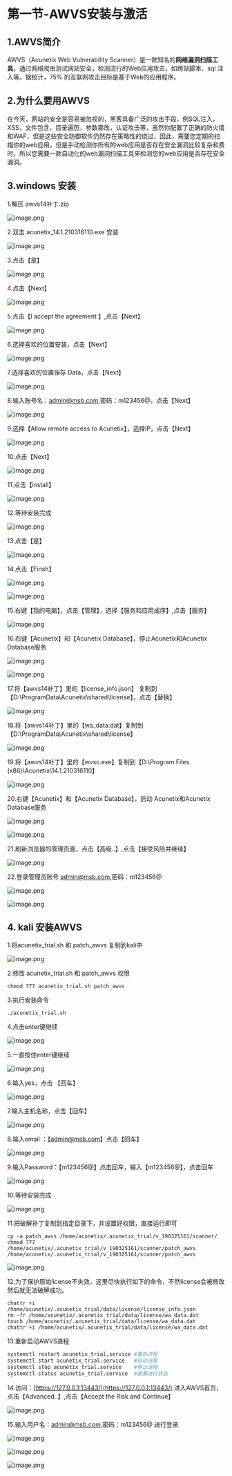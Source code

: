 # 第一节-AWVS安装与激活

## 1.AWVS简介

AWVS（Acunetix Web Vulnerability Scanner）是一款知名的**网络漏洞扫描工具**，通过网络爬虫测试网站安全，检测流行的Web应用攻击，如跨站脚本、sql 注入等。据统计，75% 的互联网攻击目标是基于Web的应用程序。

## 2.为什么要用AWVS

在今天，网站的安全是容易被忽视的，黑客具备广泛的攻击手段，例SQL注入，XSS，文件包含，目录遍历，参数篡改，认证攻击等，虽然你配置了正确的防火墙和WAF，但是这些安全防御软件仍然存在策略性的绕过，因此，需要您定期的扫描你的web应用，但是手动检测你所有的web应用是否存在安全漏洞比较复杂和费时，所以您需要一款自动化的web漏洞扫描工具来检测您的web应用是否存在安全漏洞。

## 3.windows 安装

1.解压 awvs14补丁.zip

![image.png](https://fynotefile.oss-cn-zhangjiakou.aliyuncs.com/fynote/1762/1641348406000/81e865bc2d964e5992df154d068e9b00.png)

2.双击 acunetix_14.1.210316110.exe 安装

![image.png](https://fynotefile.oss-cn-zhangjiakou.aliyuncs.com/fynote/1762/1641348406000/2d71bb4195454a4694ce88dd6c3ff88e.png)

3.点击【是】

![image.png](https://fynotefile.oss-cn-zhangjiakou.aliyuncs.com/fynote/1762/1641348406000/0f9e40ee7a7f487199ebcbcbd829cccd.png)

4.点击【Next】

![image.png](https://fynotefile.oss-cn-zhangjiakou.aliyuncs.com/fynote/1762/1641348406000/4a57a401dc784646bb780f98ff4f5c44.png)

5.点击【I accept the agreement 】,点击【Next】

![image.png](https://fynotefile.oss-cn-zhangjiakou.aliyuncs.com/fynote/1762/1641348406000/bf133d8a4e0a4c82b83f777bb7b8aa69.png)

6.选择喜欢的位置安装，点击【Next】

![image.png](https://fynotefile.oss-cn-zhangjiakou.aliyuncs.com/fynote/1762/1641348406000/88b1d9decc53420f8e913d962bf9f0c0.png)

7.选择喜欢的位置保存 Data，点击【Next】

![image.png](https://fynotefile.oss-cn-zhangjiakou.aliyuncs.com/fynote/1762/1641348406000/0b33e0cefcb848b395a5414cb71afae4.png)

8.输入账号名：admin@msb.com,密码：m123456@，点击【Next】

![image.png](https://fynotefile.oss-cn-zhangjiakou.aliyuncs.com/fynote/1762/1641348406000/deb2586fac9942e68ecf8b0f848de948.png)

9.选择【Allow remote access to Acunetix】，选择IP，点击【Next】

![image.png](https://fynotefile.oss-cn-zhangjiakou.aliyuncs.com/fynote/1762/1641348406000/20d3c97cb28d407ba52d8ad48a9320ee.png)

10.点击【Next】

![image.png](https://fynotefile.oss-cn-zhangjiakou.aliyuncs.com/fynote/1762/1641348406000/9967226ab34146a0bfeab18109f1eb05.png)

11.点击【install】

![image.png](https://fynotefile.oss-cn-zhangjiakou.aliyuncs.com/fynote/1762/1641348406000/fd5c6d67cf7a4be19d5c1348d7e11252.png)

12.等待安装完成

![image.png](https://fynotefile.oss-cn-zhangjiakou.aliyuncs.com/fynote/1762/1641348406000/def992e831474a3b82acb84da82f5d0d.png)

13.点击【是】

![image.png](https://fynotefile.oss-cn-zhangjiakou.aliyuncs.com/fynote/1762/1641348406000/057f985ac8a34101aa55e2255c31519d.png)

14.点击【Finsh】

![image.png](https://fynotefile.oss-cn-zhangjiakou.aliyuncs.com/fynote/1762/1641348406000/41c819b1c8014895a7a808f75f888790.png)

![image.png](https://fynotefile.oss-cn-zhangjiakou.aliyuncs.com/fynote/1762/1641348406000/b47d1c4b81d448098ca2effdf805161f.png)

15.右键【我的电脑】，点击【管理】，选择【服务和应用成序】,点击【服务】

![image.png](https://fynotefile.oss-cn-zhangjiakou.aliyuncs.com/fynote/1762/1641348406000/a9bf3bb1a1b9418ab5567e2aa325bbe4.png)

16.右键【Acunetix】和【Acunetix Database】，停止Acunetix和Acunetix Database服务

![image.png](https://fynotefile.oss-cn-zhangjiakou.aliyuncs.com/fynote/1762/1641348406000/99b73f6746b74eb5aba49d0ae808e4e1.png)

![image.png](https://fynotefile.oss-cn-zhangjiakou.aliyuncs.com/fynote/1762/1641348406000/292cbd039b4c4e959650b79fc48c08ae.png)

17.将【awvs14补丁】里的【license_info.json】 复制到【D:\ProgramData\Acunetix\shared\license】，点击【替换】

![image.png](https://fynotefile.oss-cn-zhangjiakou.aliyuncs.com/fynote/1762/1641348406000/3b23edb624d34503ac1bc702ee4d0497.png)

18.将【awvs14补丁】里的【wa_data.dat】复制到【D:\ProgramData\Acunetix\shared\license】

![image.png](https://fynotefile.oss-cn-zhangjiakou.aliyuncs.com/fynote/1762/1641348406000/49338f031ce9493998c03de87ed9ccbc.png)

19.将【awvs14补丁】里的【wvsc.exe】复制到【D:\Program Files (x86)\Acunetix\14.1.210316110】

![image.png](https://fynotefile.oss-cn-zhangjiakou.aliyuncs.com/fynote/1762/1641348406000/8cafbb2374d54bbe85d296a8ca2f500b.png)

20.右键【Acunetix】和【Acunetix Database】，启动 Acunetix和Acunetix Database服务

![image.png](https://fynotefile.oss-cn-zhangjiakou.aliyuncs.com/fynote/1762/1641348406000/1e154e0b0ee54e6ea5f057bb25fb2dbc.png)

![image.png](https://fynotefile.oss-cn-zhangjiakou.aliyuncs.com/fynote/1762/1641348406000/0519547b40a34109be8693cb411089d3.png)

21.刷新浏览器的管理页面，点击【高级..】,点击【接受风险并继续】

![image.png](https://fynotefile.oss-cn-zhangjiakou.aliyuncs.com/fynote/1762/1641348406000/7bf0bc40416a4ef9995284f6b5bd9e2f.png)

22.登录管理员账号 admin@msb.com,密码：m123456@

![image.png](https://fynotefile.oss-cn-zhangjiakou.aliyuncs.com/fynote/1762/1641348406000/92cc8f0bd37f41348aef73b4e7a35655.png)

![image.png](https://fynotefile.oss-cn-zhangjiakou.aliyuncs.com/fynote/1762/1641348406000/ca33061b2639475e9291461f012c901d.png)

## 4. kali 安装AWVS

1.将acunetix_trial.sh 和 patch_awvs 复制到kali中

![image.png](https://fynotefile.oss-cn-zhangjiakou.aliyuncs.com/fynote/1762/1641348406000/2f852ac510d54e82bfac2e7cf3ac183a.png)

2.修改 acunetix_trial.sh 和 patch_awvs  权限

```
chmod 777 acunetix_trial.sh patch_awvs
```

3.执行安装命令

```
./acunetix_trial.sh
```

4.点击enter键继续

![image.png](https://fynotefile.oss-cn-zhangjiakou.aliyuncs.com/fynote/1762/1641348406000/de2f4d0b46ee421d896b08db9e016a80.png)

5.一直按住enter键继续

![image.png](https://fynotefile.oss-cn-zhangjiakou.aliyuncs.com/fynote/1762/1641348406000/047824864f324f0c89e6e37a7824fdb4.png)

6.输入yes，点击 【回车】

![image.png](https://fynotefile.oss-cn-zhangjiakou.aliyuncs.com/fynote/1762/1641348406000/aa3d4d4cb50d4e92af6685bc90a9108e.png)

7.输入主机名称，点击【回车】

![image.png](https://fynotefile.oss-cn-zhangjiakou.aliyuncs.com/fynote/1762/1641348406000/e91bc8a405054d6fadb58fbc76051884.png)

8.输入email ：【admin@msb.com】点击【回车】

![image.png](https://fynotefile.oss-cn-zhangjiakou.aliyuncs.com/fynote/1762/1641348406000/f3d402f52cdd46e59bdeda18fd704374.png)

9.输入Password：【m123456@】点击回车，输入【m123456@】，点击回车

![image.png](https://fynotefile.oss-cn-zhangjiakou.aliyuncs.com/fynote/1762/1641348406000/00b3b7c2c16a4a899c607e7aadde1aa0.png)

10.等待安装完成

![image.png](https://fynotefile.oss-cn-zhangjiakou.aliyuncs.com/fynote/1762/1641348406000/9431cda311874684ba3251424cf8b5a7.png)

11.把破解补丁复制到指定目录下，并设置好权限，直接运行即可

```
cp -a patch_awvs /home/acunetix/.acunetix_trial/v_190325161/scanner/
chmod 777 /home/acunetix/.acunetix_trial/v_190325161/scanner/patch_awvs
/home/acunetix/.acunetix_trial/v_190325161/scanner/patch_awvs
```

![image.png](https://fynotefile.oss-cn-zhangjiakou.aliyuncs.com/fynote/1762/1641348406000/db407d2b36ac498d8e47e079cf18de63.png)

12.为了保护原始license不失效，这里尽快执行如下的命令，不然license会被修改然后就无法破解成功。

```
chattr +i /home/acunetix/.acunetix_trial/data/license/license_info.json
rm -fr /home/acunetix/.acunetix_trial/data/license/wa_data.dat
touch /home/acunetix/.acunetix_trial/data/license/wa_data.dat
chattr +i /home/acunetix/.acunetix_trial/data/license/wa_data.dat
```

13.重新启动AWVS进程

```bash
systemctl restart acunetix_trial.service #重启进程
systemctl start acunetix_trial.service   #启动进程
systemctl stop acunetix_trial.service    #停止进程
systemctl status acunetix_trial.service  #查看进行状态 
```

14.访问：[https://127.0.0.1:13443/](https://127.0.0.1:13443/) 进入AWVS首页，点击【Advanced..】,点击【Accept the Risk and Continue】

![image.png](https://fynotefile.oss-cn-zhangjiakou.aliyuncs.com/fynote/1762/1641348406000/228eea4050e84c5bb1a2aa7dddee9c8b.png)

15.输入用户名：admin@msb.com,密码：m123456@ 进行登录

![image.png](https://fynotefile.oss-cn-zhangjiakou.aliyuncs.com/fynote/1762/1641348406000/5375b020a8184250b679aea740cb4c6e.png)

![image.png](https://fynotefile.oss-cn-zhangjiakou.aliyuncs.com/fynote/1762/1641348406000/24f077d4968a4f16be2c42d0ca473c9d.png)

![image.png](https://fynotefile.oss-cn-zhangjiakou.aliyuncs.com/fynote/1762/1641348406000/7de783bf900d46e581cbc78c26b9420c.png)
